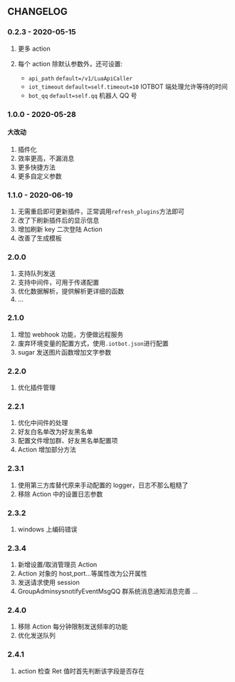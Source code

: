 ## CHANGELOG

### 0.2.3 - 2020-05-15

1. 更多 action

2. 每个 action 除默认参数外，还可设置:
   - `api_path` `default=/v1/LuaApiCaller`
   - `iot_timeout` `default=self.timeout=10` IOTBOT 端处理允许等待的时间
   - `bot_qq` `default=self.qq` 机器人 QQ 号

### 1.0.0 - 2020-05-28

#### 大改动

1. 插件化
2. 效率更高，不漏消息
3. 更多快捷方法
4. 更多自定义参数

### 1.1.0 - 2020-06-19

1. 无需重启即可更新插件，正常调用`refresh_plugins`方法即可
2. 改了下刷新插件后的显示信息
3. 增加刷新 key 二次登陆 Action
4. 改善了生成模板

### 2.0.0

1. 支持队列发送
2. 支持中间件，可用于传递配置
3. 优化数据解析，提供解析更详细的函数
4. ...

### 2.1.0

1. 增加 webhook 功能，方便做远程服务
2. 废弃环境变量的配置方式，使用`.iotbot.json`进行配置
3. sugar 发送图片函数增加文字参数

### 2.2.0

1. 优化插件管理

### 2.2.1

1. 优化中间件的处理
2. 好友白名单改为好友黑名单
3. 配置文件增加群、好友黑名单配置项
4. Action 增加部分方法

### 2.3.1

1. 使用第三方库替代原来手动配置的 logger，日志不那么粗糙了
2. 移除 Action 中的设置日志参数

### 2.3.2

1. windows 上编码错误

### 2.3.4

1. 新增设置/取消管理员 Action
2. Action 对象的 host,port...等属性改为公开属性
3. 发送请求使用 session
4. GroupAdminsysnotifyEventMsgQQ 群系统消息通知消息完善
   ...

### 2.4.0

1. 移除 Action 每分钟限制发送频率的功能
2. 优化发送队列

### 2.4.1

1. action 检查 Ret 值时首先判断该字段是否存在
